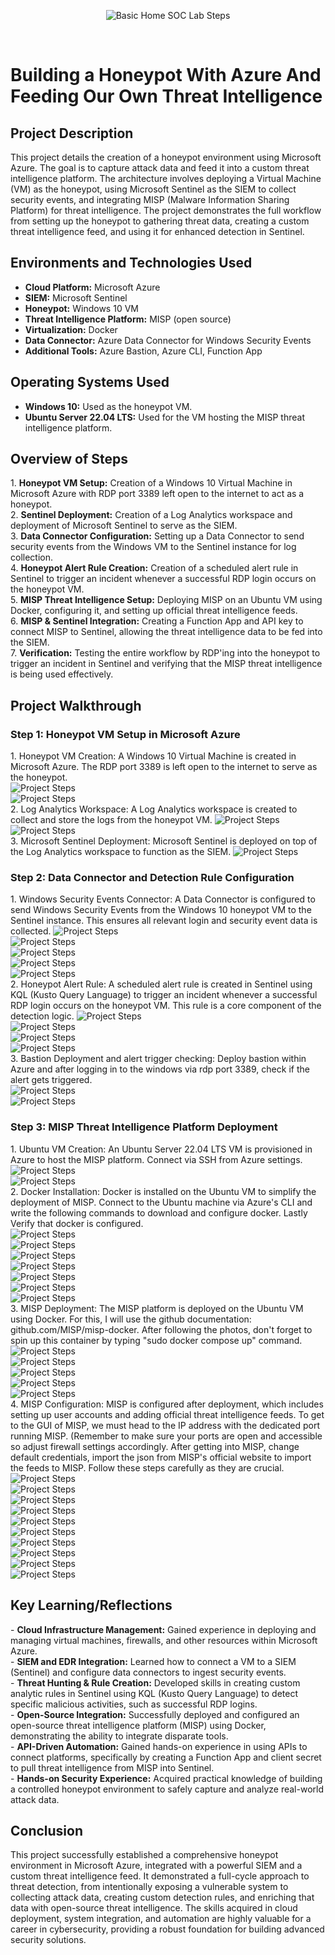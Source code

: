 <p align="center">
<img src="https://i.imgur.com/xMrbW8Q.png" alt="Basic Home SOC Lab Steps"/>
</p>

<br>
<h1>Building a Honeypot With Azure And Feeding Our Own Threat Intelligence</h1>

<h2>Project Description</h2>
This project details the creation of a honeypot environment using Microsoft Azure. The goal is to capture attack data and feed it into a custom threat intelligence platform. The architecture involves deploying a Virtual Machine (VM) as the honeypot, using Microsoft Sentinel as the SIEM to collect security events, and integrating MISP (Malware Information Sharing Platform) for threat intelligence. The project demonstrates the full workflow from setting up the honeypot to gathering threat data, creating a custom threat intelligence feed, and using it for enhanced detection in Sentinel.


<h2>Environments and Technologies Used</h2>

- <b>Cloud Platform:</b> Microsoft Azure
- <b>SIEM:</b> Microsoft Sentinel
- <b>Honeypot:</b> Windows 10 VM
- <b>Threat Intelligence Platform:</b> MISP (open source)
- <b>Virtualization:</b> Docker
- <b>Data Connector:</b> Azure Data Connector for Windows Security Events
- <b>Additional Tools:</b> Azure Bastion, Azure CLI, Function App


<h2>Operating Systems Used</h2>

- <b>Windows 10:</b> Used as the honeypot VM.
- <b>Ubuntu Server 22.04 LTS:</b> Used for the VM hosting the MISP threat intelligence platform.



<h2>Overview of Steps</h2>
1. <b>Honeypot VM Setup:</b> Creation of a Windows 10 Virtual Machine in Microsoft Azure with RDP port 3389 left open to the internet to act as a honeypot.
<br>
2. <b>Sentinel Deployment:</b> Creation of a Log Analytics workspace and deployment of Microsoft Sentinel to serve as the SIEM.
<br>
3. <b>Data Connector Configuration:</b> Setting up a Data Connector to send security events from the Windows VM to the Sentinel instance for log collection.
<br>
4. <b>Honeypot Alert Rule Creation:</b> Creation of a scheduled alert rule in Sentinel to trigger an incident whenever a successful RDP login occurs on the honeypot VM.
<br>
5. <b>MISP Threat Intelligence Setup:</b> Deploying MISP on an Ubuntu VM using Docker, configuring it, and setting up official threat intelligence feeds.
<br>
6. <b>MISP & Sentinel Integration:</b> Creating a Function App and API key to connect MISP to Sentinel, allowing the threat intelligence data to be fed into the SIEM.
<br>
7. <b>Verification:</b> Testing the entire workflow by RDP'ing into the honeypot to trigger an incident in Sentinel and verifying that the MISP threat intelligence is being used effectively.
<br>

<p>
<h2>Project Walkthrough</h2>
<h3> Step 1: Honeypot VM Setup in Microsoft Azure </h3>
1. Honeypot VM Creation: A Windows 10 Virtual Machine is created in Microsoft Azure. The RDP port 3389 is left open to the internet to serve as the honeypot.
<br>
<img src="https://i.imgur.com/dVcpadv.png" alt="Project Steps"/>
<br>
<img src="https://i.imgur.com/QU2pphM.png" alt="Project Steps"/>
<br>
2. Log Analytics Workspace: A Log Analytics workspace is created to collect and store the logs from the honeypot VM.
<img src="https://i.imgur.com/QTI9dBo.png" alt="Project Steps"/>
<br>
<img src="https://i.imgur.com/uNnActa.png" alt="Project Steps"/>
<br>
3. Microsoft Sentinel Deployment: Microsoft Sentinel is deployed on top of the Log Analytics workspace to function as the SIEM.
<img src="https://i.imgur.com/Ft5CRwT.png" alt="Project Steps"/>
<br>
<h3> Step 2: Data Connector and Detection Rule Configuration </h3>
1. Windows Security Events Connector: A Data Connector is configured to send Windows Security Events from the Windows 10 honeypot VM to the Sentinel instance. This ensures all relevant login and security event data is collected.
<img src="https://i.imgur.com/HHhnVCO.png" alt="Project Steps"/>
<br>
<img src="https://i.imgur.com/s2dns2W.png" alt="Project Steps"/>
<br>
<img src="https://i.imgur.com/wDmloHA.png" alt="Project Steps"/>
<br>
<img src="https://i.imgur.com/PJGSlWC.png" alt="Project Steps"/>
<br>
<img src="https://i.imgur.com/93cRnW6.png" alt="Project Steps"/>
<br>
2. Honeypot Alert Rule: A scheduled alert rule is created in Sentinel using KQL (Kusto Query Language) to trigger an incident whenever a successful RDP login occurs on the honeypot VM. This rule is a core component of the detection logic.
<img src="https://i.imgur.com/bWeLPoX.png" alt="Project Steps"/>
<br>
<img src="https://i.imgur.com/Cg0f9L0.png" alt="Project Steps"/>
<br>
<img src="https://i.imgur.com/zbJZ07i.png" alt="Project Steps"/>
<br>
<img src="https://i.imgur.com/FTBtXPf.png" alt="Project Steps"/>
<br>
3. Bastion Deployment and alert trigger checking: Deploy bastion within Azure and after logging in to the windows via rdp port 3389, check if the alert gets triggered.
<br>
<img src="https://i.imgur.com/sknD8p5.png" alt="Project Steps"/>
<br>
<img src="https://i.imgur.com/baumO2O.png" alt="Project Steps"/>
<br>
<h3> Step 3: MISP Threat Intelligence Platform Deployment</h3>
1. Ubuntu VM Creation: An Ubuntu Server 22.04 LTS VM is provisioned in Azure to host the MISP platform. Connect via SSH from Azure settings.
<img src="https://i.imgur.com/ZxbmkHj.png" alt="Project Steps"/>
<br>
<img src="https://i.imgur.com/e4UPHsn.png" alt="Project Steps"/>
<br>
2. Docker Installation: Docker is installed on the Ubuntu VM to simplify the deployment of MISP. Connect to the Ubuntu machine via Azure's CLI and write the following commands to download and configure docker. Lastly Verify that docker is configured.
<br>
<img src="https://i.imgur.com/oeTAVxP.png" alt="Project Steps"/>
<br>
<img src="https://i.imgur.com/gfhMQKW.png" alt="Project Steps"/>
<br>
<img src="https://i.imgur.com/Ya20RPY.png" alt="Project Steps"/>
<br>
<img src="https://i.imgur.com/ssPpupA.png" alt="Project Steps"/>
<br>
<img src="https://i.imgur.com/e2lsHab.png" alt="Project Steps"/>
<br>
<img src="https://i.imgur.com/K37bMFm.png" alt="Project Steps"/>
<br>
<img src="https://i.imgur.com/05hML7z.png" alt="Project Steps"/>
<br>
3. MISP Deployment: The MISP platform is deployed on the Ubuntu VM using Docker. For this, I will use the github documentation: github.com/MISP/misp-docker. After following the photos, don't forget to spin up this container by typing "sudo docker compose up" command.
<br>
<img src="https://i.imgur.com/09jGrGs.png" alt="Project Steps"/>
<br>
<img src="https://i.imgur.com/HOVHeQD.png" alt="Project Steps"/>
<br>
<img src="https://i.imgur.com/xJwiXCb.png" alt="Project Steps"/>
<br>
<img src="https://i.imgur.com/EKOB3Z6.png" alt="Project Steps"/>
<br>
<img src="https://i.imgur.com/5DXcPf7.png" alt="Project Steps"/>
<br>
4. MISP Configuration: MISP is configured after deployment, which includes setting up user accounts and adding official threat intelligence feeds. To get to the GUI of MISP, we must head to the IP address with the dedicated port running MISP. (Remember to make sure your ports are open and accessible so adjust firewall settings accordingly. After getting into MISP, change default credentials, import the json from MISP's official website to import the feeds to MISP. Follow these steps carefully as they are crucial.
<br>
<img src="" alt="Project Steps"/>
<br>
<img src="" alt="Project Steps"/>
<br>
<img src="" alt="Project Steps"/>
<br>
<img src="" alt="Project Steps"/>
<br>
<img src="" alt="Project Steps"/>
<br>
<img src="" alt="Project Steps"/>
<br>
<img src="" alt="Project Steps"/>
<br>
<img src="" alt="Project Steps"/>
<br>
<img src="" alt="Project Steps"/>
<br>


<img src="" alt="Project Steps"/>
<br>

</p>



<h2>Key Learning/Reflections</h2>
- <b>Cloud Infrastructure Management:</b> Gained experience in deploying and managing virtual machines, firewalls, and other resources within Microsoft Azure.
<br>
- <b>SIEM and EDR Integration:</b> Learned how to connect a VM to a SIEM (Sentinel) and configure data connectors to ingest security events.
<br>
- <b>Threat Hunting & Rule Creation:</b> Developed skills in creating custom analytic rules in Sentinel using KQL (Kusto Query Language) to detect specific malicious activities, such as successful RDP logins.
<br>
- <b>Open-Source Integration:</b> Successfully deployed and configured an open-source threat intelligence platform (MISP) using Docker, demonstrating the ability to integrate disparate tools.
<br>
- <b>API-Driven Automation:</b> Gained hands-on experience in using APIs to connect platforms, specifically by creating a Function App and client secret to pull threat intelligence from MISP into Sentinel.
<br>
- <b>Hands-on Security Experience:</b> Acquired practical knowledge of building a controlled honeypot environment to safely capture and analyze real-world attack data.

<h2>Conclusion</h2>
This project successfully established a comprehensive honeypot environment in Microsoft Azure, integrated with a powerful SIEM and a custom threat intelligence feed. It demonstrated a full-cycle approach to threat detection, from intentionally exposing a vulnerable system to collecting attack data, creating custom detection rules, and enriching that data with open-source threat intelligence. The skills acquired in cloud deployment, system integration, and automation are highly valuable for a career in cybersecurity, providing a robust foundation for building advanced security solutions.
